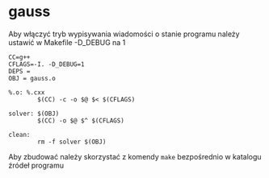 # gauss
Aby włączyć tryb wypisywania wiadomości o stanie programu należy ustawić w Makefile -D_DEBUG na 1

```
CC=g++
CFLAGS=-I. -D_DEBUG=1
DEPS = 
OBJ = gauss.o

%.o: %.cxx
        $(CC) -c -o $@ $< $(CFLAGS)

solver: $(OBJ)
        $(CC) -o $@ $^ $(CFLAGS)

clean:
        rm -f solver $(OBJ)
```

Aby zbudować należy skorzystać z komendy `make` bezpośrednio w katalogu źródeł programu
